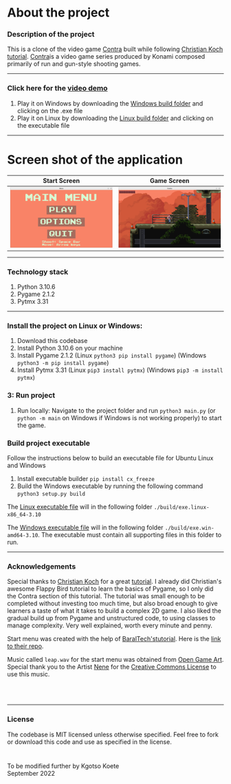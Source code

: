 # About the project

### Description of the project

This is a clone of the video game [Contra](<https://en.wikipedia.org/wiki/Contra_(series)>) built while following [Christian Koch](https://www.udemy.com/user/christian-koch-59/) [tutorial](https://www.udemy.com/course/learn-python-by-making-games/). [Contra](<https://en.wikipedia.org/wiki/Contra_(series)>)is a video game series produced by Konami composed primarily of run and gun-style shooting games.

---

### Click here for the [video demo](https://youtu.be/fmPfiV2M-3s)

1. Play it on Windows by downloading the [Windows build folder](./build/exe.win-amd64-3.10/) and clicking on the .exe file
2. Play it on Linux by downloading the [Linux build folder](./build/exe.linux-x86_64-3.10/) and clicking on the executable file

---

# Screen shot of the application

|             Start Screen             |             Game Screen             |
| :----------------------------------: | :---------------------------------: |
| ![](/screenshots/1_start_screen.png) | ![](/screenshots/2_game_screen.png) |

---

### Technology stack

1. Python 3.10.6
2. Pygame 2.1.2
3. Pytmx 3.31

---

### Install the project on Linux or Windows:

1. Download this codebase
2. Install Python 3.10.6 on your machine
3. Install Pygame 2.1.2 (Linux `python3 pip install pygame`) (Windows `python3 -m pip install pygame`)
4. Install Pytmx 3.31 (Linux `pip3 install pytmx`) (Windows `pip3 -m install pytmx`)

### 3: Run project

1. Run locally: Navigate to the project folder and run `python3 main.py` (or `python -m main` on Windows if Windows is not working properly) to start the game.

### Build project executable

Follow the instructions below to build an executable file for Ubuntu Linux and Windows

1. Install executable builder `pip install cx_freeze`
2. Build the Windows executable by running the following command `python3 setup.py build`

The [Linux executable file](./build/exe.linux-x86_64-3.10/contra) will in the following folder `./build/exe.linux-x86_64-3.10`

The [Windows executable file](./build/exe.win-amd64-3.10/contra.exe) will in the following folder `./build/exe.win-amd64-3.10`. The executable must contain all supporting files in this folder to run.

---

### Acknowledgements

Special thanks to [Christian Koch](https://www.udemy.com/user/christian-koch-59/) for a great [tutorial](https://www.udemy.com/course/learn-python-by-making-games/). I already did Christian's awesome Flappy Bird tutorial to learn the basics of Pygame, so I only did the Contra section of this tutorial. The tutorial was small enough to be completed without investing too much time, but also broad enough to give learners a taste of what it takes to build a complex 2D game. I also liked the gradual build up from Pygame and unstructured code, to using classes to manage complexity. Very well explained, worth every minute and penny.

Start menu was created with the help of [BaralTech's](https://www.youtube.com/c/BaralTech)[tutorial](https://youtu.be/GMBqjxcKogA). Here is the [link to their repo](https://github.com/baraltech/Menu-System-PyGame).

Music called `leap.wav` for the start menu was obtained from [Open Game Art](https://opengameart.org/content/leap-8bit). Special thank you to the Artist [Nene](https://opengameart.org/users/nene) for the [Creative Commons License](https://creativecommons.org/publicdomain/zero/1.0/) to use this music.

<br/>
<br/>

---

### License

The codebase is MIT licensed unless otherwise specified. Feel free to fork or download this code and use as specified in the license.

#

To be modified further by Kgotso Koete
<br/>
September 2022
